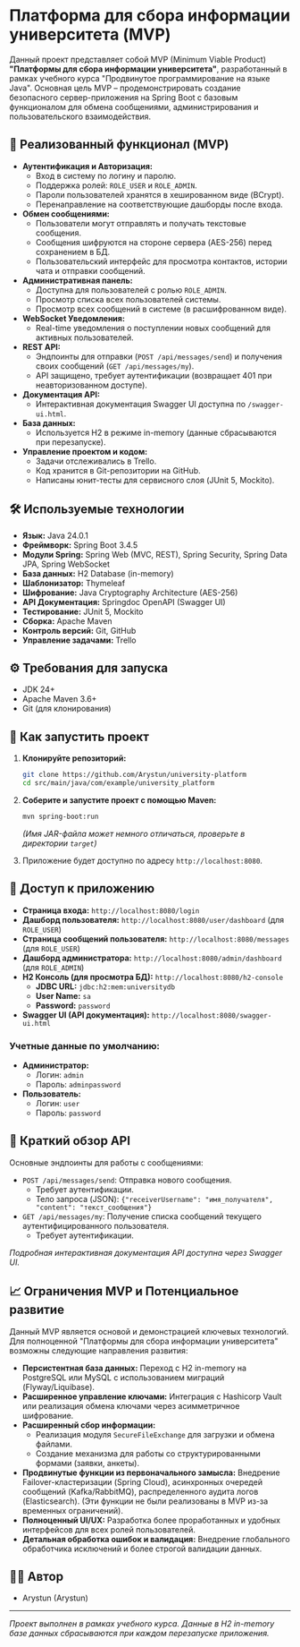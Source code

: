 # Платформа для сбора информации университета (MVP)

Данный проект представляет собой MVP (Minimum Viable Product) **"Платформы для сбора информации университета"**, разработанный в рамках учебного курса "Продвинутое программирование на языке Java". Основная цель MVP – продемонстрировать создание безопасного сервер-приложения на Spring Boot с базовым функционалом для обмена сообщениями, администрирования и пользовательского взаимодействия.

## 🚀 Реализованный функционал (MVP)

* **Аутентификация и Авторизация:**
    * Вход в систему по логину и паролю.
    * Поддержка ролей: `ROLE_USER` и `ROLE_ADMIN`.
    * Пароли пользователей хранятся в хешированном виде (BCrypt).
    * Перенаправление на соответствующие дашборды после входа.
* **Обмен сообщениями:**
    * Пользователи могут отправлять и получать текстовые сообщения.
    * Сообщения шифруются на стороне сервера (AES-256) перед сохранением в БД.
    * Пользовательский интерфейс для просмотра контактов, истории чата и отправки сообщений.
* **Административная панель:**
    * Доступна для пользователей с ролью `ROLE_ADMIN`.
    * Просмотр списка всех пользователей системы.
    * Просмотр всех сообщений в системе (в расшифрованном виде).
* **WebSocket Уведомления:**
    * Real-time уведомления о поступлении новых сообщений для активных пользователей.
* **REST API:**
    * Эндпоинты для отправки (`POST /api/messages/send`) и получения своих сообщений (`GET /api/messages/my`).
    * API защищено, требует аутентификации (возвращает 401 при неавторизованном доступе).
* **Документация API:**
    * Интерактивная документация Swagger UI доступна по `/swagger-ui.html`.
* **База данных:**
    * Используется H2 в режиме in-memory (данные сбрасываются при перезапуске).
* **Управление проектом и кодом:**
    * Задачи отслеживались в Trello.
    * Код хранится в Git-репозитории на GitHub.
    * Написаны юнит-тесты для сервисного слоя (JUnit 5, Mockito).

## 🛠️ Используемые технологии

* **Язык:** Java 24.0.1
* **Фреймворк:** Spring Boot 3.4.5
* **Модули Spring:** Spring Web (MVC, REST), Spring Security, Spring Data JPA, Spring WebSocket
* **База данных:** H2 Database (in-memory)
* **Шаблонизатор:** Thymeleaf
* **Шифрование:** Java Cryptography Architecture (AES-256)
* **API Документация:** Springdoc OpenAPI (Swagger UI)
* **Тестирование:** JUnit 5, Mockito
* **Сборка:** Apache Maven
* **Контроль версий:** Git, GitHub
* **Управление задачами:** Trello

## ⚙️ Требования для запуска

* JDK 24+
* Apache Maven 3.6+
* Git (для клонирования)

## 🚀 Как запустить проект

1.  **Клонируйте репозиторий:**
    ```bash
    git clone https://github.com/Arystun/university-platform
    cd src/main/java/com/example/university_platform
    ```

2.  **Соберите и запустите проект с помощью Maven:**
    ```bash
    mvn spring-boot:run
    ```
    *(Имя JAR-файла может немного отличаться, проверьте в директории `target`)*

3.  Приложение будет доступно по адресу `http://localhost:8080`.

## 🔑 Доступ к приложению

* **Страница входа:** `http://localhost:8080/login`
* **Дашборд пользователя:** `http://localhost:8080/user/dashboard` (для `ROLE_USER`)
* **Страница сообщений пользователя:** `http://localhost:8080/messages` (для `ROLE_USER`)
* **Дашборд администратора:** `http://localhost:8080/admin/dashboard` (для `ROLE_ADMIN`)
* **H2 Консоль (для просмотра БД):** `http://localhost:8080/h2-console`
    * **JDBC URL:** `jdbc:h2:mem:universitydb`
    * **User Name:** `sa`
    * **Password:** `password`
* **Swagger UI (API документация):** `http://localhost:8080/swagger-ui.html`

### Учетные данные по умолчанию:

* **Администратор:**
    * Логин: `admin`
    * Пароль: `adminpassword`
* **Пользователь:**
    * Логин: `user`
    * Пароль: `password`

## 📝 Краткий обзор API

Основные эндпоинты для работы с сообщениями:

* `POST /api/messages/send`: Отправка нового сообщения.
    * Требует аутентификации.
    * Тело запроса (JSON): `{"receiverUsername": "имя_получателя", "content": "текст_сообщения"}`
* `GET /api/messages/my`: Получение списка сообщений текущего аутентифицированного пользователя.
    * Требует аутентификации.

*Подробная интерактивная документация API доступна через Swagger UI.*

## 📈 Ограничения MVP и Потенциальное развитие

Данный MVP является основой и демонстрацией ключевых технологий. Для полноценной "Платформы для сбора информации университета" возможны следующие направления развития:

* **Персистентная база данных:** Переход с H2 in-memory на PostgreSQL или MySQL с использованием миграций (Flyway/Liquibase).
* **Расширенное управление ключами:** Интеграция с Hashicorp Vault или реализация обмена ключами через асимметричное шифрование.
* **Расширенный сбор информации:**
    * Реализация модуля `SecureFileExchange` для загрузки и обмена файлами.
    * Создание механизма для работы со структурированными формами (заявки, анкеты).
* **Продвинутые функции из первоначального замысла:** Внедрение Failover-кластеризации (Spring Cloud), асинхронных очередей сообщений (Kafka/RabbitMQ), распределенного аудита логов (Elasticsearch). (Эти функции не были реализованы в MVP из-за временных ограничений).
* **Полноценный UI/UX:** Разработка более проработанных и удобных интерфейсов для всех ролей пользователей.
* **Детальная обработка ошибок и валидация:** Внедрение глобального обработчика исключений и более строгой валидации данных.

## 🧑‍💻 Автор

* Arystun (Arystun)

---
*Проект выполнен в рамках учебного курса. Данные в H2 in-memory базе данных сбрасываются при каждом перезапуске приложения.*
